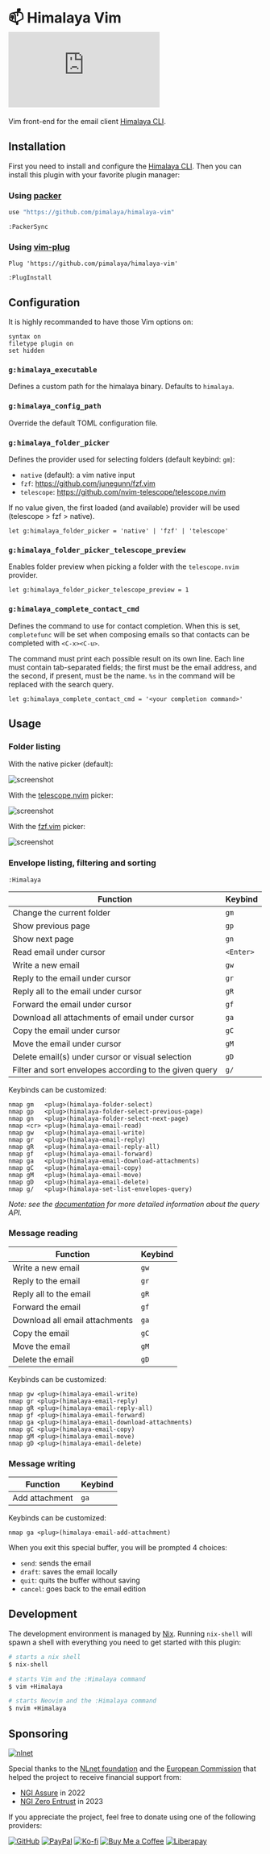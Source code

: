 # 📫 Himalaya Vim [![Matrix](https://img.shields.io/matrix/pimalaya:matrix.org?color=success&label=chat)](https://matrix.to/#/#pimalaya:matrix.org)

Vim front-end for the email client [Himalaya CLI](https://github.com/pimalaya/himalaya).

## Installation

First you need to install and configure the [Himalaya CLI](https://github.com/pimalaya/himalaya). Then you can install this plugin with your favorite plugin manager:

### Using [packer](https://github.com/wbthomason/packer.nvim)

```lua
use "https://github.com/pimalaya/himalaya-vim"
```

```vim
:PackerSync
```

### Using [vim-plug](https://github.com/junegunn/vim-plug)

```vim
Plug 'https://github.com/pimalaya/himalaya-vim'
```

```vim
:PlugInstall
```

## Configuration

It is highly recommanded to have those Vim options on:

```vim
syntax on
filetype plugin on
set hidden
```

### `g:himalaya_executable`

Defines a custom path for the himalaya binary. Defaults to `himalaya`.

### `g:himalaya_config_path`

Override the default TOML configuration file.

### `g:himalaya_folder_picker`

Defines the provider used for selecting folders (default keybind: `gm`):

- `native` (default): a vim native input
- `fzf`: https://github.com/junegunn/fzf.vim
- `telescope`: https://github.com/nvim-telescope/telescope.nvim

If no value given, the first loaded (and available) provider will be used (telescope > fzf > native).

```vim
let g:himalaya_folder_picker = 'native' | 'fzf' | 'telescope'
```

### `g:himalaya_folder_picker_telescope_preview`

Enables folder preview when picking a folder with the `telescope.nvim` provider.

```vim
let g:himalaya_folder_picker_telescope_preview = 1
```

### `g:himalaya_complete_contact_cmd`

Defines the command to use for contact completion. When this is set, `completefunc` will be set when composing emails so that contacts can be completed with `<C-x><C-u>`.

The command must print each possible result on its own line. Each line must contain tab-separated fields; the first must be the email address, and the second, if present, must be the name. `%s` in the command will be replaced with the search query.

```vim
let g:himalaya_complete_contact_cmd = '<your completion command>'
```

## Usage

### Folder listing

With the native picker (default):

![screenshot](https://user-images.githubusercontent.com/10437171/113631817-51eb3180-966a-11eb-8b13-cd1f1f2539ab.jpeg)

With the
[telescope.nvim](https://github.com/nvim-telescope/telescope.nvim)
picker:

![screenshot](https://user-images.githubusercontent.com/10437171/113631294-86122280-9669-11eb-8074-1c43c36b65a9.jpeg)

With the [fzf.vim](https://github.com/junegunn/fzf.vim) picker:

![screenshot](https://user-images.githubusercontent.com/10437171/113631382-acd05900-9669-11eb-817d-c28fd5d9574c.jpeg)

### Envelope listing, filtering and sorting

```vim
:Himalaya
```

| Function                                               | Keybind   |
|--------------------------------------------------------|-----------|
| Change the current folder                              | `gm`      |
| Show previous page                                     | `gp`      |
| Show next page                                         | `gn`      |
| Read email under cursor                                | `<Enter>` |
| Write a new email                                      | `gw`      |
| Reply to the email under cursor                        | `gr`      |
| Reply all to the email under cursor                    | `gR`      |
| Forward the email under cursor                         | `gf`      |
| Download all attachments of email under cursor         | `ga`      |
| Copy the email under cursor                            | `gC`      |
| Move the email under cursor                            | `gM`      |
| Delete email(s) under cursor or visual selection       | `gD`      |
| Filter and sort envelopes according to the given query | `g/`      |

Keybinds can be customized:

```vim
nmap gm   <plug>(himalaya-folder-select)
nmap gp   <plug>(himalaya-folder-select-previous-page)
nmap gn   <plug>(himalaya-folder-select-next-page)
nmap <cr> <plug>(himalaya-email-read)
nmap gw   <plug>(himalaya-email-write)
nmap gr   <plug>(himalaya-email-reply)
nmap gR   <plug>(himalaya-email-reply-all)
nmap gf   <plug>(himalaya-email-forward)
nmap ga   <plug>(himalaya-email-download-attachments)
nmap gC   <plug>(himalaya-email-copy)
nmap gM   <plug>(himalaya-email-move)
nmap gD   <plug>(himalaya-email-delete)
nmap g/   <plug>(himalaya-set-list-envelopes-query)
```

*Note: see the [documentation](https://pimalaya.org/himalaya/cli/latest/usage/advanced/envelope/list.html#query) for more detailed information about the query API.*

### Message reading

| Function                       | Keybind |
|--------------------------------|---------|
| Write a new email              | `gw`    |
| Reply to the email             | `gr`    |
| Reply all to the email         | `gR`    |
| Forward the email              | `gf`    |
| Download all email attachments | `ga`    |
| Copy the email                 | `gC`    |
| Move the email                 | `gM`    |
| Delete the email               | `gD`    |

Keybinds can be customized:

```vim
nmap gw <plug>(himalaya-email-write)
nmap gr <plug>(himalaya-email-reply)
nmap gR <plug>(himalaya-email-reply-all)
nmap gf <plug>(himalaya-email-forward)
nmap ga <plug>(himalaya-email-download-attachments)
nmap gC <plug>(himalaya-email-copy)
nmap gM <plug>(himalaya-email-move)
nmap gD <plug>(himalaya-email-delete)
```

### Message writing

| Function       | Keybind |
|----------------|---------|
| Add attachment | `ga`    |

Keybinds can be customized:

```vim
nmap ga <plug>(himalaya-email-add-attachment)
```

When you exit this special buffer, you will be prompted 4 choices:

- `send`: sends the email
- `draft`: saves the email locally
- `quit`: quits the buffer without saving
- `cancel`: goes back to the email edition

## Development

The development environment is managed by [Nix](https://nixos.org/download.html). Running `nix-shell` will spawn a shell with everything you need to get started with this plugin:

```sh
# starts a nix shell
$ nix-shell

# starts Vim and the :Himalaya command
$ vim +Himalaya

# starts Neovim and the :Himalaya command
$ nvim +Himalaya
```

## Sponsoring

[![nlnet](https://nlnet.nl/logo/banner-160x60.png)](https://nlnet.nl/project/Himalaya/index.html)

Special thanks to the [NLnet foundation](https://nlnet.nl/project/Himalaya/index.html) and the [European Commission](https://www.ngi.eu/) that helped the project to receive financial support from:

- [NGI Assure](https://nlnet.nl/assure/) in 2022
- [NGI Zero Entrust](https://nlnet.nl/entrust/) in 2023

If you appreciate the project, feel free to donate using one of the following providers:

[![GitHub](https://img.shields.io/badge/-GitHub%20Sponsors-fafbfc?logo=GitHub%20Sponsors)](https://github.com/sponsors/soywod)
[![PayPal](https://img.shields.io/badge/-PayPal-0079c1?logo=PayPal&logoColor=ffffff)](https://www.paypal.com/paypalme/soywod)
[![Ko-fi](https://img.shields.io/badge/-Ko--fi-ff5e5a?logo=Ko-fi&logoColor=ffffff)](https://ko-fi.com/soywod)
[![Buy Me a Coffee](https://img.shields.io/badge/-Buy%20Me%20a%20Coffee-ffdd00?logo=Buy%20Me%20A%20Coffee&logoColor=000000)](https://www.buymeacoffee.com/soywod)
[![Liberapay](https://img.shields.io/badge/-Liberapay-f6c915?logo=Liberapay&logoColor=222222)](https://liberapay.com/soywod)
